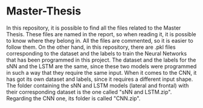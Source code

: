 # Master-Thesis
In this repository, it is possible to find all the files related to the Master Thesis.
These files are named in the report, so when reading it, it is possible to know where they belong in. All the files are commented, so it is easier to follow them.
On the other hand, in this repository, there are .pkl files corresponding to the dataset and the labels to train the Neural Networks that has been programmed in this project. The dataset and the labels for the sNN and the LSTM are the same, since these two models were programmed in such a way that they require the same input. When it comes to the CNN, it has got its own dataset and labels, since it requires a different input shape.
The folder containing the sNN and LSTM models (lateral and frontal) with their corresponding dataset is the one called "sNN and LSTM.zip". Regarding the CNN one, its folder is called "CNN.zip". 



